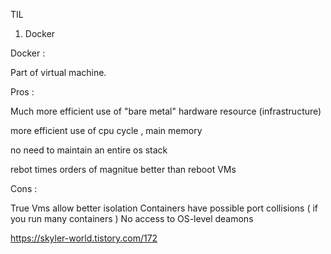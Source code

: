 TIL





1.  Docker 


Docker :



Part of virtual machine. 



Pros : 



Much more efficient use of "bare metal" hardware resource (infrastructure)

more efficient use of cpu cycle , main memory

no need to maintain an entire os stack

rebot times orders of magnitue better than reboot VMs



Cons :

True Vms allow better isolation
Containers have possible port collisions ( if you run many containers )
No access to OS-level deamons


https://skyler-world.tistory.com/172
